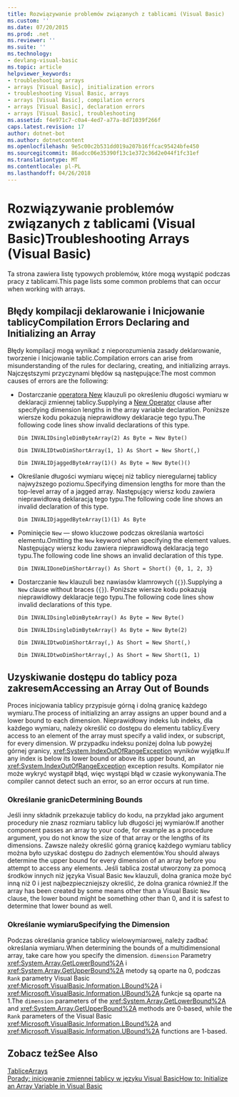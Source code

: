```yaml
---
title: Rozwiązywanie problemów związanych z tablicami (Visual Basic)
ms.custom: ''
ms.date: 07/20/2015
ms.prod: .net
ms.reviewer: ''
ms.suite: ''
ms.technology:
- devlang-visual-basic
ms.topic: article
helpviewer_keywords:
- troubleshooting arrays
- arrays [Visual Basic], initialization errors
- troubleshooting Visual Basic, arrays
- arrays [Visual Basic], compilation errors
- arrays [Visual Basic], declaration errors
- arrays [Visual Basic], troubleshooting
ms.assetid: f4e971c7-c0a4-4ed7-a77a-8d71039f266f
caps.latest.revision: 17
author: dotnet-bot
ms.author: dotnetcontent
ms.openlocfilehash: 9e5c00c2b531dd019a207b16ffcac95424bfe450
ms.sourcegitcommit: 86adcc06e35390f13c1e372c36d2e044f1fc31ef
ms.translationtype: MT
ms.contentlocale: pl-PL
ms.lasthandoff: 04/26/2018
---
```

# <a name="troubleshooting-arrays-visual-basic"></a><span data-ttu-id="5e4eb-102">Rozwiązywanie problemów związanych z tablicami (Visual Basic)</span><span class="sxs-lookup"><span data-stu-id="5e4eb-102">Troubleshooting Arrays (Visual Basic)</span></span>
<span data-ttu-id="5e4eb-103">Ta strona zawiera listę typowych problemów, które mogą wystąpić podczas pracy z tablicami.</span><span class="sxs-lookup"><span data-stu-id="5e4eb-103">This page lists some common problems that can occur when working with arrays.</span></span>  
  
## <a name="compilation-errors-declaring-and-initializing-an-array"></a><span data-ttu-id="5e4eb-104">Błędy kompilacji deklarowanie i Inicjowanie tablicy</span><span class="sxs-lookup"><span data-stu-id="5e4eb-104">Compilation Errors Declaring and Initializing an Array</span></span>  
 <span data-ttu-id="5e4eb-105">Błędy kompilacji mogą wynikać z nieporozumienia zasady deklarowanie, tworzenie i Inicjowanie tablic.</span><span class="sxs-lookup"><span data-stu-id="5e4eb-105">Compilation errors can arise from misunderstanding of the rules for declaring, creating, and initializing arrays.</span></span> <span data-ttu-id="5e4eb-106">Najczęstszymi przyczynami błędów są następujące:</span><span class="sxs-lookup"><span data-stu-id="5e4eb-106">The most common causes of errors are the following:</span></span>  
  
-   <span data-ttu-id="5e4eb-107">Dostarczanie [operatora New](../../../../visual-basic/language-reference/operators/new-operator.md) klauzuli po określeniu długości wymiaru w deklaracji zmiennej tablicy.</span><span class="sxs-lookup"><span data-stu-id="5e4eb-107">Supplying a [New Operator](../../../../visual-basic/language-reference/operators/new-operator.md) clause after specifying dimension lengths in the array variable declaration.</span></span> <span data-ttu-id="5e4eb-108">Poniższe wiersze kodu pokazują nieprawidłowy deklaracje tego typu.</span><span class="sxs-lookup"><span data-stu-id="5e4eb-108">The following code lines show invalid declarations of this type.</span></span>  
  
     `Dim INVALIDsingleDimByteArray(2) As Byte = New Byte()`  
  
     `Dim INVALIDtwoDimShortArray(1, 1) As Short = New Short(,)`  
  
     `Dim INVALIDjaggedByteArray(1)() As Byte = New Byte()()`  
  
-   <span data-ttu-id="5e4eb-109">Określanie długości wymiaru więcej niż tablicy nieregularnej tablicy najwyższego poziomu.</span><span class="sxs-lookup"><span data-stu-id="5e4eb-109">Specifying dimension lengths for more than the top-level array of a jagged array.</span></span> <span data-ttu-id="5e4eb-110">Następujący wiersz kodu zawiera nieprawidłową deklaracją tego typu.</span><span class="sxs-lookup"><span data-stu-id="5e4eb-110">The following code line shows an invalid declaration of this type.</span></span>  
  
     `Dim INVALIDjaggedByteArray(1)(1) As Byte`  
  
-   <span data-ttu-id="5e4eb-111">Pominięcie `New` — słowo kluczowe podczas określania wartości elementu.</span><span class="sxs-lookup"><span data-stu-id="5e4eb-111">Omitting the `New` keyword when specifying the element values.</span></span> <span data-ttu-id="5e4eb-112">Następujący wiersz kodu zawiera nieprawidłową deklaracją tego typu.</span><span class="sxs-lookup"><span data-stu-id="5e4eb-112">The following code line shows an invalid declaration of this type.</span></span>  
  
     `Dim INVALIDoneDimShortArray() As Short = Short() {0, 1, 2, 3}`  
  
-   <span data-ttu-id="5e4eb-113">Dostarczanie `New` klauzuli bez nawiasów klamrowych (`{}`).</span><span class="sxs-lookup"><span data-stu-id="5e4eb-113">Supplying a `New` clause without braces (`{}`).</span></span> <span data-ttu-id="5e4eb-114">Poniższe wiersze kodu pokazują nieprawidłowy deklaracje tego typu.</span><span class="sxs-lookup"><span data-stu-id="5e4eb-114">The following code lines show invalid declarations of this type.</span></span>  
  
     `Dim INVALIDsingleDimByteArray() As Byte = New Byte()`  
  
     `Dim INVALIDsingleDimByteArray() As Byte = New Byte(2)`  
  
     `Dim INVALIDtwoDimShortArray(,) As Short = New Short(,)`  
  
     `Dim INVALIDtwoDimShortArray(,) As Short = New Short(1, 1)`  
  
## <a name="accessing-an-array-out-of-bounds"></a><span data-ttu-id="5e4eb-115">Uzyskiwanie dostępu do tablicy poza zakresem</span><span class="sxs-lookup"><span data-stu-id="5e4eb-115">Accessing an Array Out of Bounds</span></span>  
 <span data-ttu-id="5e4eb-116">Proces inicjowania tablicy przypisuje górną i dolną granicę każdego wymiaru.</span><span class="sxs-lookup"><span data-stu-id="5e4eb-116">The process of initializing an array assigns an upper bound and a lower bound to each dimension.</span></span> <span data-ttu-id="5e4eb-117">Nieprawidłowy indeks lub indeks, dla każdego wymiaru, należy określić co dostępu do elementu tablicy.</span><span class="sxs-lookup"><span data-stu-id="5e4eb-117">Every access to an element of the array must specify a valid index, or subscript, for every dimension.</span></span> <span data-ttu-id="5e4eb-118">W przypadku indeksu poniżej dolna lub powyżej górnej granicy, <xref:System.IndexOutOfRangeException> wyników wyjątku.</span><span class="sxs-lookup"><span data-stu-id="5e4eb-118">If any index is below its lower bound or above its upper bound, an <xref:System.IndexOutOfRangeException> exception results.</span></span> <span data-ttu-id="5e4eb-119">Kompilator nie może wykryć wystąpił błąd, więc wystąpi błąd w czasie wykonywania.</span><span class="sxs-lookup"><span data-stu-id="5e4eb-119">The compiler cannot detect such an error, so an error occurs at run time.</span></span>  
  
### <a name="determining-bounds"></a><span data-ttu-id="5e4eb-120">Określanie granic</span><span class="sxs-lookup"><span data-stu-id="5e4eb-120">Determining Bounds</span></span>  
 <span data-ttu-id="5e4eb-121">Jeśli inny składnik przekazuje tablicy do kodu, na przykład jako argument procedury nie znasz rozmiaru tablicy lub długości jej wymiarów.</span><span class="sxs-lookup"><span data-stu-id="5e4eb-121">If another component passes an array to your code, for example as a procedure argument, you do not know the size of that array or the lengths of its dimensions.</span></span> <span data-ttu-id="5e4eb-122">Zawsze należy określić górną granicę każdego wymiaru tablicy można było uzyskać dostępu do żadnych elementów.</span><span class="sxs-lookup"><span data-stu-id="5e4eb-122">You should always determine the upper bound for every dimension of an array before you attempt to access any elements.</span></span> <span data-ttu-id="5e4eb-123">Jeśli tablica został utworzony za pomocą środków innych niż języka Visual Basic `New` klauzuli, dolna granica może być inną niż 0 i jest najbezpieczniejszy określić, że dolna granica również.</span><span class="sxs-lookup"><span data-stu-id="5e4eb-123">If the array has been created by some means other than a Visual Basic `New` clause, the lower bound might be something other than 0, and it is safest to determine that lower bound as well.</span></span>  
  
### <a name="specifying-the-dimension"></a><span data-ttu-id="5e4eb-124">Określanie wymiaru</span><span class="sxs-lookup"><span data-stu-id="5e4eb-124">Specifying the Dimension</span></span>  
 <span data-ttu-id="5e4eb-125">Podczas określania granice tablicy wielowymiarowej, należy zadbać określania wymiaru.</span><span class="sxs-lookup"><span data-stu-id="5e4eb-125">When determining the bounds of a multidimensional array, take care how you specify the dimension.</span></span> <span data-ttu-id="5e4eb-126">`dimension` Parametry <xref:System.Array.GetLowerBound%2A> i <xref:System.Array.GetUpperBound%2A> metody są oparte na 0, podczas `Rank` parametry Visual Basic <xref:Microsoft.VisualBasic.Information.LBound%2A> i <xref:Microsoft.VisualBasic.Information.UBound%2A> funkcje są oparte na 1.</span><span class="sxs-lookup"><span data-stu-id="5e4eb-126">The `dimension` parameters of the <xref:System.Array.GetLowerBound%2A> and <xref:System.Array.GetUpperBound%2A> methods are 0-based, while the `Rank` parameters of the Visual Basic <xref:Microsoft.VisualBasic.Information.LBound%2A> and <xref:Microsoft.VisualBasic.Information.UBound%2A> functions are 1-based.</span></span>  
  
## <a name="see-also"></a><span data-ttu-id="5e4eb-127">Zobacz też</span><span class="sxs-lookup"><span data-stu-id="5e4eb-127">See Also</span></span>  
 [<span data-ttu-id="5e4eb-128">Tablice</span><span class="sxs-lookup"><span data-stu-id="5e4eb-128">Arrays</span></span>](../../../../visual-basic/programming-guide/language-features/arrays/index.md)  
 [<span data-ttu-id="5e4eb-129">Porady: inicjowanie zmiennej tablicy w języku Visual Basic</span><span class="sxs-lookup"><span data-stu-id="5e4eb-129">How to: Initialize an Array Variable in Visual Basic</span></span>](../../../../visual-basic/programming-guide/language-features/arrays/how-to-initialize-an-array-variable.md)
